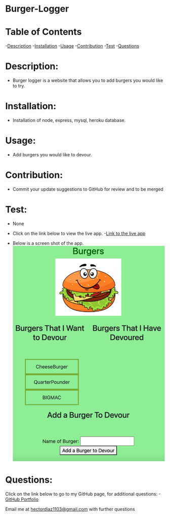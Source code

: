 # Burger-Logger

# Table of Contents

-[Description](#description)
-[Installation](#installation)
-[Usage](#usage)
-[Contribution](#contribution)
-[Test](#test)
-[Questions](#questions)

# Description:

* Burger logger is a website that allows you to add burgers you would like to try. 

# Installation:

* Installation of node, express, mysql, heroku database.

# Usage:

* Add burgers you would like to devour. 

# Contribution:

* Commit your update suggestions to GitHub for review and to be merged

# Test:

* None

* Click on the link below to view the live app.
-[Link to the live app]()

* Below is a screen shot of the app.
![alt = screen shot of scheduler](public/assets/img/snip_burgers.png)

# Questions:
Click on the link below to go to my GitHub page, for additional questions:
-[GitHub Portfolio](https:github.com/hectordiazjr)

Email me at hectordiaz1103@gmail.com with further questions